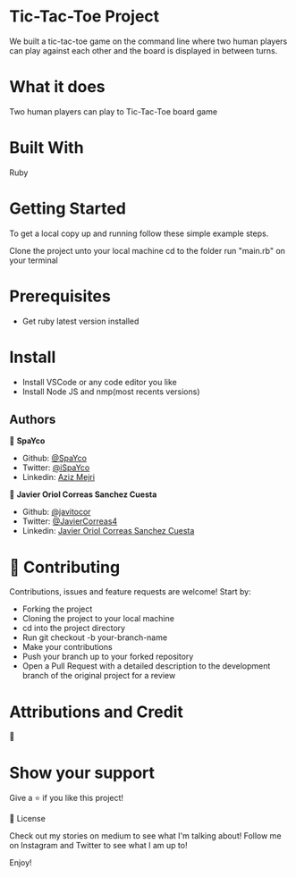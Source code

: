 # Tic-Tac-Toe Project
We built a tic-tac-toe game on the command line where two human players can play against each other and the board is displayed in between turns.

# What it does
Two human players can play to Tic-Tac-Toe board game

# Built With
Ruby

# Getting Started
To get a local copy up and running follow these simple example steps.

Clone the project unto your local machine cd to the folder run "main.rb" on your terminal

# Prerequisites
- Get ruby latest version installed

# Install
- Install VSCode or any code editor you like
- Install Node JS and nmp(most recents versions)

## Authors

👤 **SpaYco**

- Github: [@SpaYco](https://github.com/SpaYco)
- Twitter: [@iSpaYco](https://twitter.com/iSpaYco)
- Linkedin: [Aziz Mejri](https://www.linkedin.com/in/spayco/)

👤 **Javier Oriol Correas Sanchez Cuesta**

- Github: [@javitocor](https://github.com/javitocor)
- Twitter: [@JavierCorreas4](https://twitter.com/JavierCorreas4)
- Linkedin: [Javier Oriol Correas Sanchez Cuesta](https://www.linkedin.com/in/javier-correas-sanchez-cuesta-15289482/ )

# 🤝 Contributing
Contributions, issues and feature requests are welcome! Start by:

- Forking the project
- Cloning the project to your local machine
- cd into the project directory
- Run git checkout -b your-branch-name
- Make your contributions
- Push your branch up to your forked repository
- Open a Pull Request with a detailed description to the development branch of the original project for a review

# Attributions and Credit
🚀

# Show your support
Give a ⭐️ if you like this project!

📝 License

Check out my stories on medium to see what I'm talking about! Follow me on Instagram and Twitter to see what I am up to!

Enjoy!
